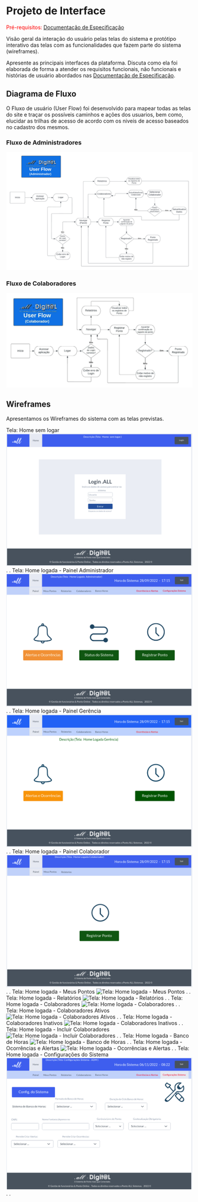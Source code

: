 
# Projeto de Interface

<span style="color:red">Pré-requisitos: <a href="2-Especificação do Projeto.md"> Documentação de Especificação</a></span>

Visão geral da interação do usuário pelas telas do sistema e protótipo interativo das telas com as funcionalidades que fazem parte do sistema (wireframes).

 Apresente as principais interfaces da plataforma. Discuta como ela foi elaborada de forma a atender os requisitos funcionais, não funcionais e histórias de usuário abordados nas <a href="2-Especificação do Projeto.md"> Documentação de Especificação</a>.

## Diagrama de Fluxo

O Fluxo de usuário (User Flow) foi desenvolvido para mapear todas as telas do site e traçar os possíveis caminhos e ações dos usuarios, bem como, elucidar as trilhas de acesso de acordo com os niveis de acesso baseados no cadastro dos mesmos. 

### Fluxo de Administradores

![Userflow Ponto ALL](https://github.com/ICEI-PUC-Minas-PMV-ADS/pmv-ads-2022-2-e2-proj-int-t7-pontoall/blob/383ce4ef1cd903700677d2c9758e8b2451c8cb79/docs/img/adminfluxo.jpg)

### Fluxo de Colaboradores

![Userflow Ponto ALL](https://github.com/ICEI-PUC-Minas-PMV-ADS/pmv-ads-2022-2-e2-proj-int-t7-pontoall/blob/383ce4ef1cd903700677d2c9758e8b2451c8cb79/docs/img/colaboradorfluxo2.jpeg)

## Wireframes

Apresentamos os Wireframes do sistema com as telas previstas.

Tela: Home sem logar
![Tela: Home sem logar](https://github.com/ICEI-PUC-Minas-PMV-ADS/pmv-ads-2022-2-e2-proj-int-t7-pontoall/blob/04f1df3a03882188f7d1a55709de207bd0815884/docs/img/WF01%20-%20Home%20-%20login.png)
 .
 .
Tela: Home logada - Painel Administrador
![Tela: Home logada - Painel Administrador](https://github.com/ICEI-PUC-Minas-PMV-ADS/pmv-ads-2022-2-e2-proj-int-t7-pontoall/blob/04f1df3a03882188f7d1a55709de207bd0815884/docs/img/WF02%20-%20Home%20-%20logada%20Administrador.png)
.
.
Tela: Home logada - Painel Gerência
![Tela: Home logada - Painel Gerência](https://github.com/ICEI-PUC-Minas-PMV-ADS/pmv-ads-2022-2-e2-proj-int-t7-pontoall/blob/04f1df3a03882188f7d1a55709de207bd0815884/docs/img/WF02%20-%20Home%20-%20logada%20Gerencia.png)
.
.
Tela: Home logada - Painel Colaborador
![Tela: Home logada - Painel Colaborador](https://github.com/ICEI-PUC-Minas-PMV-ADS/pmv-ads-2022-2-e2-proj-int-t7-pontoall/blob/04f1df3a03882188f7d1a55709de207bd0815884/docs/img/WF02%20-%20Home%20-%20logada%20Colaborador.png)
.
.
Tela: Home logada - Meus Pontos
![Tela: Home logada - Meus Pontos](https://github.com/ICEI-PUC-Minas-PMV-ADS/pmv-ads-2022-2-e2-proj-int-t7-pontoall/blob/d2a9930868df385342a5b447a17ca56479606891/docs/img/WF03%20-%20Meus%20Pontos%20-%20Vis%C3%A3o%20Admin.png)
.
.
Tela: Home logada - Relatórios
![Tela: Home logada - Relatórios](https://github.com/ICEI-PUC-Minas-PMV-ADS/pmv-ads-2022-2-e2-proj-int-t7-pontoall/blob/d2a9930868df385342a5b447a17ca56479606891/docs/img/WF04%20-%20Relatorios-%20Vis%C3%A3o%20Admin%20.png)
.
.
Tela: Home logada - Colaboradores
![Tela: Home logada - Colaboradores](https://github.com/ICEI-PUC-Minas-PMV-ADS/pmv-ads-2022-2-e2-proj-int-t7-pontoall/blob/d2a9930868df385342a5b447a17ca56479606891/docs/img/WF05%20-%20Colaboradores-%20Vis%C3%A3o%20Admin%20.png)
.
.
Tela: Home logada - Colaboradores Ativos
![Tela: Home logada - Colaboradores Ativos](https://github.com/ICEI-PUC-Minas-PMV-ADS/pmv-ads-2022-2-e2-proj-int-t7-pontoall/blob/d2a9930868df385342a5b447a17ca56479606891/docs/img/WF05-1%20-%20Colaboradores%20ativos-%20Vis%C3%A3o%20Admin%20.png)
.
.
Tela: Home logada - Colaboradores Inativos
![Tela: Home logada - Colaboradores Inativos](https://github.com/ICEI-PUC-Minas-PMV-ADS/pmv-ads-2022-2-e2-proj-int-t7-pontoall/blob/d2a9930868df385342a5b447a17ca56479606891/docs/img/WF05-2%20-%20Colaboradores%20inativos-%20Vis%C3%A3o%20Admin%20.png)
.
.
Tela: Home logada - Incluir Colaboradores
![Tela: Home logada - Incluir Colaboradores](https://github.com/ICEI-PUC-Minas-PMV-ADS/pmv-ads-2022-2-e2-proj-int-t7-pontoall/blob/d2a9930868df385342a5b447a17ca56479606891/docs/img/WF05-3%20-%20Cadastro%20de%20colaboradores-%20Vis%C3%A3o%20Admin%20.png)
.
.
Tela: Home logada - Banco de Horas
![Tela: Home logada - Banco de Horas](https://github.com/ICEI-PUC-Minas-PMV-ADS/pmv-ads-2022-2-e2-proj-int-t7-pontoall/blob/d2a9930868df385342a5b447a17ca56479606891/docs/img/WF06%20-%20Banco%20de%20Horas-%20Vis%C3%A3o%20Admin%20.png)
.
.
Tela: Home logada - Ocorrências e Alertas
![Tela: Home logada - Ocorrências e Alertas](https://github.com/ICEI-PUC-Minas-PMV-ADS/pmv-ads-2022-2-e2-proj-int-t7-pontoall/blob/d2a9930868df385342a5b447a17ca56479606891/docs/img/WF07%20-%20Ocorrencias%20e%20alertas-%20Vis%C3%A3o%20Admin%20.png)
.
.
Tela: Home logada - Configurações do Sistema
![Tela: Home logada - Configurações do Sistema](https://github.com/ICEI-PUC-Minas-PMV-ADS/pmv-ads-2022-2-e2-proj-int-t7-pontoall/blob/d2a9930868df385342a5b447a17ca56479606891/docs/img/WF08%20-%20Configura%C3%A7%C3%B5es-%20Vis%C3%A3o%20Admin%20.png)
.
.


 

